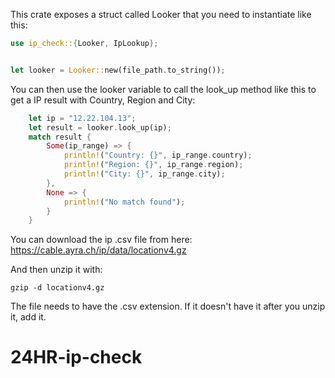 This crate exposes a struct called Looker that you need to instantiate like this:

```rust
use ip_check::{Looker, IpLookup};


let looker = Looker::new(file_path.to_string());
```

You can then use the looker variable to call the look_up method like this to get a IP result with Country, Region and City:


```rust
    let ip = "12.22.104.13";
    let result = looker.look_up(ip);
    match result {
        Some(ip_range) => {
            println!("Country: {}", ip_range.country);
            println!("Region: {}", ip_range.region);
            println!("City: {}", ip_range.city);
        },
        None => {
            println!("No match found");
        }
    }
```
You can download the ip .csv file from here:
https://cable.ayra.ch/ip/data/locationv4.gz

And then unzip it with:
```
gzip -d locationv4.gz
```

The file needs to have the .csv extension. If it doesn't have it after you unzip it, add it.
# 24HR-ip-check
